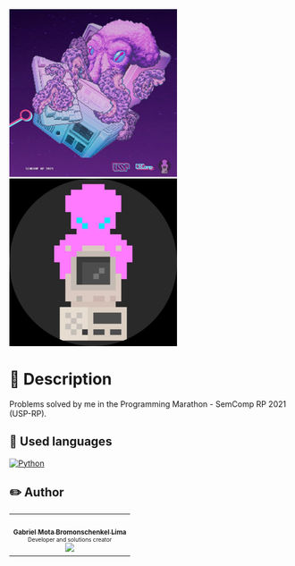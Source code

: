 <div>
  <img src="./logo_event1.jpg" width=300/>
  <img src="./logo_event2.jpg" width=300/>
</div>

# 📌 Description

Problems solved by me in the Programming Marathon - SemComp RP 2021 (USP-RP).

## :book: Used languages 
[![Python](https://img.shields.io/static/v1?label=Python&message=3.8&colorA=blue&color=black&logo=Python&logoColor=yellow)](https://www.python.org/)

## :pencil2: Author

<table>
  <tr>
    <td align="center">
      <a href="https://github.com/GabrielMotaBLima">
        <img style="border-radius: 50%;" src="https://avatars0.githubusercontent.com/u/31813682?s=460&u=0e5d0bed2728e295794155fe59ce9f55d9a13610&v=4" width="100px;" alt=""/>
        <br />
        <sub>
          <b>Gabriel Mota Bromonschenkel Lima</b>
        </sub>
      </a>
      </br>
      <div style = "font-size:10px; bottom: -20px;">
            Developer and solutions creator
      </div>
      <a href="https://www.linkedin.com/in/gabriel-mota-bromonschenkel-lima-182521140/">
        <img src="https://img.shields.io/badge/-LinkedIn-blue?style=flat-square&logo=Linkedin&logoColor=white&link=https://www.linkedin.com/in/gabriel-mota-bromonschenkel-lima-182521140/"/>
      </a>
    </td>



